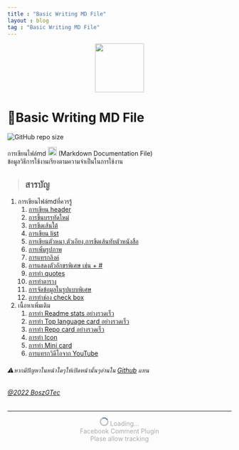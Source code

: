 ```yaml
---
title : "Basic Writing MD File"
layout : blog
tag : "Basic Writing MD File"
---
```

<center>
 <img height="110px" src="https://camo.githubusercontent.com/7f65f69ad22ee0caca8ef19a8ba38d94f768b27bcd6b26e3440a429e1d54cfbf/68747470733a2f2f63646e2e737667706f726e2e636f6d2f6c6f676f732f6d61726b646f776e2e737667" />
</center>

<div id="fb-root"></div>
<script async defer crossorigin="anonymous" src="https://connect.facebook.net/th_TH/sdk.js#xfbml=1&version=v14.0" nonce="FgRuN8lM"></script>

# 👻Basic Writing MD File
![GitHub repo size](https://img.shields.io/github/repo-size/BoszGTec/Basic-Writing-MD-File-Pb?color=f0f0f0&logo=Github&label=Repo%20size)

การเขียนไฟล์md <img height="20px" src="https://camo.githubusercontent.com/7f65f69ad22ee0caca8ef19a8ba38d94f768b27bcd6b26e3440a429e1d54cfbf/68747470733a2f2f63646e2e737667706f726e2e636f6d2f6c6f676f732f6d61726b646f776e2e737667" />
(Markdown Documentation File)<br>
ข้อมูลวิธีการใช้งานเรียงตามความจำเป็นในการใช้งาน
> ## สารบัญ
   1. การเขียนไฟล์mdที่ควรรู้
      1. [การเขียน header](Basic_Writing_MD_File_Pb-ที-ควรรู-1-การเขียน_header)
      2. [การขึ้นบรรทัดใหม่](Basic_Writing_MD_File_Pb-ที-ควรรู-2-การขึ-นบรรทัดใหม.html)
      3. [การขีดเส้นใต้](Basic_Writing_MD_File_Pb-ที-ควรรู-3-การขีดเส-นใต.html)
      4. [การเขียน list](Basic_Writing_MD_File_Pb-ที-ควรรู-4-การเขียน_list.html)
      5. [การเขียนตัวหนา,ตัวเอียง,การขีดเส้นทับตัวหนังสือ](Basic_Writing_MD_File_Pb-ที-ควรรู-5-การเขียนตัวหนา_ตัวเอียง_การขีดเส-นทับตัวหนังสือ.html)
      6. [การเพิ่มรูปภาพ](Basic_Writing_MD_File_Pb-ที-ควรรู-6-การเพิ-มรูปภาพ.html)
      7. [การแทรกลิงค์](Basic_Writing_MD_File_Pb-ที-ควรรู-7-การแทรกลิงค์.html)
      8. [การแสดงตัวอักขรพิเศษ เช่น + #](Basic_Writing_MD_File_Pb-ที-ควรรู-8-การแสดงตัวอักขรพิเศษ_เช-น_%2B_%23.html)
      9. [การทำ quotes](Basic_Writing_MD_File_Pb-ที-ควรรู-9-การทำ_quotes.html)
      10. [การทำตาราง](Basic_Writing_MD_File_Pb-ที-ควรรู-910-การทำตาราง.html)
      11. [การจัดข้อมูลในรูปแบบพิเศษ](Basic_Writing_MD_File_Pb-ที-ควรรู-911-การจัดข-อมูลในรูปแบบพิเศษ.html)
      12. [การทำช่อง check box](Basic_Writing_MD_File_Pb-ที-ควรรู-912-การทำช-องcheck_box.html)
   2. เนื้อหาเพิ่มเติม
      1. [การทำ Readme stats อย่างรวดเร็ว](เพิ่มเติม/1-การทำReadme_stats.html)
      2. [การทำ Top language card อย่างรวดเร็ว](เพิ่มเติม/2-การทำTop_language_card.html)
      3. [การทำ Repo card อย่างรวดเร็ว](เพิ่มเติม/3-การทำRepo_card.html)
      4. [การทำ Icon](เพิ่มเติม/4-การทำIcon.html)
      5. [การทำ Mini card](เพิ่มเติม/5-การทำMini_card.html)
      6. [การแทรกวิดีโอจาก YouTube](เพิ่มเติม/6-การแทรกวิดีโอจากYouTube.html)

###### ⚠️หากมีปัญหาในหน้าใดๆให้เปิดหน้านั้นๆอ่านใน [Github](https://github.com/BoszGTec/Basic-Writing-MD-File-Pb) แทน
###### [@2022 BoszGTec](https://github.com/BoszGTec)
---

<div class="fb-comments" data-href="https://boszgtec.github.io/Basic-Writing-MD-File-Pb/" data-width="100%" data-numposts="5"></div>

<div id="load">
  <style>
  @keyframes spin{to{transform:rotate(360deg)}}.loading{--innercolor:#385898;--mcolor:darkgray}#loadingcycle{width:15px;height:15px;border:solid 2px var(--mcolor);border-top:solid 2px var(--innercolor);border-radius:50%;animation:spin 1s infinite linear}.loading>span{display:inline-block;color:var(--mcolor)}
  </style>
  <center>
  <div class="loading" >
    <span id="loadingcycle" ></span> 
    <span>Loading...</span>
  </div>
  <div class="loading" >
   <span>Facebook Comment Plugin</span>
   <br />
   <span>Plase allow tracking</span>
  </div>
 </center>
</div>
<script>
 var check_fbcm = setInterval(
 ()=>{
  if(document.getElementsByClassName("fb-comments")[0].innerHTML != ""){ document.getElementById("load").remove(); clearInterval(check_fbcm); }
 },1000)
</script>
